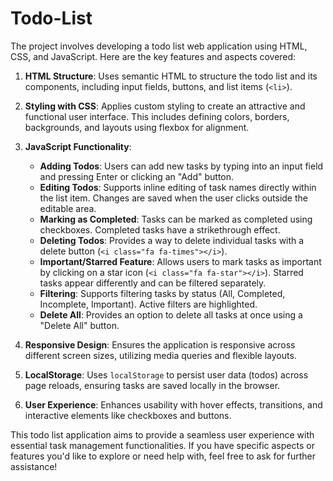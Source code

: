 # Todo-List

The project involves developing a todo list web application using HTML, CSS, and JavaScript. Here are the key features and aspects covered:

1. **HTML Structure**: Uses semantic HTML to structure the todo list and its components, including input fields, buttons, and list items (`<li>`).

2. **Styling with CSS**: Applies custom styling to create an attractive and functional user interface. This includes defining colors, borders, backgrounds, and layouts using flexbox for alignment.

3. **JavaScript Functionality**:
   - **Adding Todos**: Users can add new tasks by typing into an input field and pressing Enter or clicking an "Add" button.
   - **Editing Todos**: Supports inline editing of task names directly within the list item. Changes are saved when the user clicks outside the editable area.
   - **Marking as Completed**: Tasks can be marked as completed using checkboxes. Completed tasks have a strikethrough effect.
   - **Deleting Todos**: Provides a way to delete individual tasks with a delete button (`<i class="fa fa-times"></i>`).
   - **Important/Starred Feature**: Allows users to mark tasks as important by clicking on a star icon (`<i class="fa fa-star"></i>`). Starred tasks appear differently and can be filtered separately.
   - **Filtering**: Supports filtering tasks by status (All, Completed, Incomplete, Important). Active filters are highlighted.
   - **Delete All**: Provides an option to delete all tasks at once using a "Delete All" button.

4. **Responsive Design**: Ensures the application is responsive across different screen sizes, utilizing media queries and flexible layouts.

5. **LocalStorage**: Uses `localStorage` to persist user data (todos) across page reloads, ensuring tasks are saved locally in the browser.

6. **User Experience**: Enhances usability with hover effects, transitions, and interactive elements like checkboxes and buttons.

This todo list application aims to provide a seamless user experience with essential task management functionalities. If you have specific aspects or features you'd like to explore or need help with, feel free to ask for further assistance!
